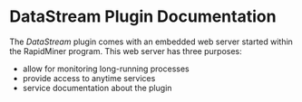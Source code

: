 DataStream Plugin Documentation
===============================

The *DataStream* plugin comes with an embedded web server started within the
RapidMiner program. This web server has three purposes:
   
   * allow for monitoring long-running processes
   * provide access to anytime services
   * service documentation about the plugin

